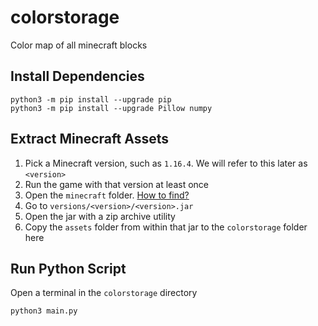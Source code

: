 # colorstorage
Color map of all minecraft blocks

## Install Dependencies
```
python3 -m pip install --upgrade pip
python3 -m pip install --upgrade Pillow numpy
```

## Extract Minecraft Assets
1. Pick a Minecraft version, such as `1.16.4`. We will refer to this later as `<version>`
2. Run the game with that version at least once
3. Open the `minecraft` folder. [How to find?](https://help.minecraft.net/hc/en-us/articles/360035131551-Where-are-Minecraft-files-stored-)
4. Go to `versions/<version>/<version>.jar`
5. Open the jar with a zip archive utility
6. Copy the `assets` folder from within that jar to the `colorstorage` folder here

## Run Python Script
Open a terminal in the `colorstorage` directory
```
python3 main.py
```